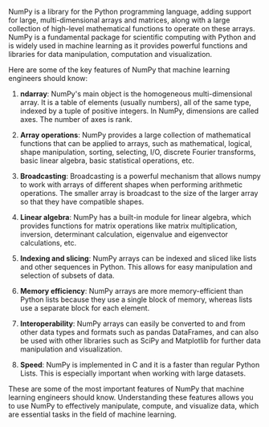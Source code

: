NumPy is a library for the Python programming language, adding support for large, multi-dimensional arrays and matrices, along with a large collection of high-level mathematical functions to operate on these arrays. NumPy is a fundamental package for scientific computing with Python and is widely used in machine learning as it provides powerful functions and libraries for data manipulation, computation and visualization.

Here are some of the key features of NumPy that machine learning engineers should know:

1. **ndarray**: NumPy's main object is the homogeneous multi-dimensional array. It is a table of elements (usually numbers), all of the same type, indexed by a tuple of positive integers. In NumPy, dimensions are called axes. The number of axes is rank.

2. **Array operations**: NumPy provides a large collection of mathematical functions that can be applied to arrays, such as mathematical, logical, shape manipulation, sorting, selecting, I/O, discrete Fourier transforms, basic linear algebra, basic statistical operations, etc.

3. **Broadcasting**: Broadcasting is a powerful mechanism that allows numpy to work with arrays of different shapes when performing arithmetic operations. The smaller array is broadcast to the size of the larger array so that they have compatible shapes.

4. **Linear algebra**: NumPy has a built-in module for linear algebra, which provides functions for matrix operations like matrix multiplication, inversion, determinant calculation, eigenvalue and eigenvector calculations, etc.

5. **Indexing and slicing**: NumPy arrays can be indexed and sliced like lists and other sequences in Python. This allows for easy manipulation and selection of subsets of data.

6. **Memory efficiency**: NumPy arrays are more memory-efficient than Python lists because they use a single block of memory, whereas lists use a separate block for each element.

7. **Interoperability**: NumPy arrays can easily be converted to and from other data types and formats such as pandas DataFrames, and can also be used with other libraries such as SciPy and Matplotlib for further data manipulation and visualization.

8. **Speed**: NumPy is implemented in C and it is a faster than regular Python Lists. This is especially important when working with large datasets.

These are some of the most important features of NumPy that machine learning engineers should know. Understanding these features allows you to use NumPy to effectively manipulate, compute, and visualize data, which are essential tasks in the field of machine learning.
